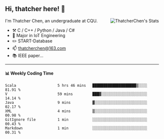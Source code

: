 ## Hi, thatcher here! :wave:

<img align="right" src="https://github-readme-stats.vercel.app/api?username=thatcherchen&title_color=333&text_color=777" alt="ThatcherChen's Stats" >

I'm Thatcher Chen, an undergraduate at CQU.

- :hammer_and_pick:  C / C++ / Python / Java / C# 
- :seedling:  Major in IoT Engineering
- :pencil2: START-Database
- :mailbox: thatcherchen@163.com
- :books: IEEE paper...

---

#### :bar_chart: Weekly Coding Time

<!--START_SECTION:waka-->

```text
Scala                   5 hrs 46 mins   ████████████████████▒░░░░   81.91 %
V                       59 mins         ███▓░░░░░░░░░░░░░░░░░░░░░   14.14 %
Java                    9 mins          ▓░░░░░░░░░░░░░░░░░░░░░░░░   02.17 %
XML                     4 mins          ▒░░░░░░░░░░░░░░░░░░░░░░░░   00.98 %
GitIgnore file          1 min           ░░░░░░░░░░░░░░░░░░░░░░░░░   00.43 %
Markdown                1 min           ░░░░░░░░░░░░░░░░░░░░░░░░░   00.31 %
```

<!--END_SECTION:waka-->
